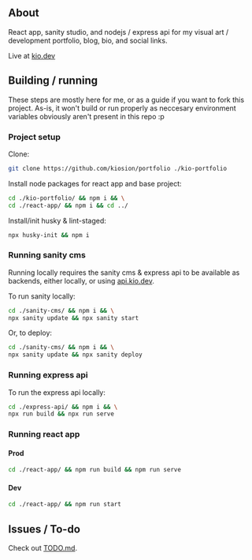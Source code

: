 ## About

React app, sanity studio, and nodejs / express api for my visual art / development portfolio, blog, bio, and social links.

Live at <a href="https://kio.dev/">kio.dev</a>

## Building / running

These steps are mostly here for me, or as a guide if you want to fork this project. As-is, it won't build or run properly as neccesary environment variables obviously aren't present in this repo :p

### Project setup

Clone:
```bash
git clone https://github.com/kiosion/portfolio ./kio-portfolio
```

Install node packages for react app and base project:
```bash
cd ./kio-portfolio/ && npm i && \
cd ./react-app/ && npm i && cd ../
```

Install/init husky & lint-staged:
```bash
npx husky-init && npm i
```

### Running sanity cms

Running locally requires the sanity cms & express api to be available as backends, either locally, or using <a href="https://api.kio.dev/">api.kio.dev</a>.

To run sanity locally:
```bash
cd ./sanity-cms/ && npm i && \
npx sanity update && npx sanity start
```

Or, to deploy:
```bash
cd ./sanity-cms/ && npm i && \
npx sanity update && npx sanity deploy
```

### Running express api

To run the express api locally:
```bash
cd ./express-api/ && npm i && \
npx run build && npx run serve
```

### Running react app

#### Prod

```bash
cd ./react-app/ && npm run build && npm run serve
```

#### Dev

```bash
cd ./react-app/ && npm run start
```

## Issues / To-do

Check out <a href="TODO.md">TODO.md</a>.
